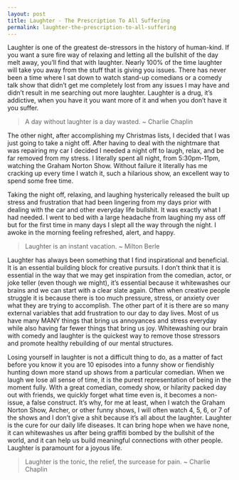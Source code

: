 ```yaml
---
layout: post
title: Laughter - The Prescription To All Suffering
permalink: laughter-the-prescription-to-all-suffering
---
```




Laughter is one of the greatest de-stressors in the history of human-kind. If you want a sure fire way of relaxing and letting all the bullshit of the day melt away, you’ll find that with laughter. Nearly 100% of the time laughter will take you away from the stuff that is giving you issues. There has never been a time where I sat down to watch stand-up comedians or a comedy talk show that didn’t get me completely lost from any issues I may have and didn’t result in me searching out more laughter. Laughter is a drug, it’s addictive, when you have it you want more of it and when you don’t have it you suffer.

> A day without laughter is a day wasted.
> ~ Charlie Chaplin

The other night, after accomplishing my Christmas lists, I decided that I was just going to take a night off. After having to deal with the nightmare that was repairing my car I decided I needed a night off to laugh, relax, and be far removed from my stress. I literally spent all night, from 5:30pm-11pm, watching the Graham Norton Show. Without failure it literally has me cracking up every time I watch it, such a hilarious show, an excellent way to spend some free time.

Taking the night off, relaxing, and laughing hysterically released the built up stress and frustration that had been lingering from my days prior with dealing with the car and other everyday life bullshit. It was exactly what I had needed. I went to bed with a large headache from laughing my ass off but for the first time in many days I slept all the way through the night. I awoke in the morning feeling refreshed, alert, and happy.

> Laughter is an instant vacation.
> ~ Milton Berle

Laughter has always been something that I find inspirational and beneficial. It is an essential building block for creative pursuits. I don’t think that it is essential in the way that we may get inspiration from the comedian, actor, or joke teller (even though we might), it’s essential because it whitewashes our brains and we can start with a clear slate again. Often when creative people struggle it is because there is too much pressure, stress, or anxiety over what they are trying to accomplish. The other part of it is there are so many external variables that add frustration to our day to day lives. Most of us have many MANY things that bring us annoyances and stress everyday while also having far fewer things that bring us joy. Whitewashing our brain with comedy and laughter is the quickest way to remove those stressors and promote healthy rebuilding of our mental structures.

Losing yourself in laughter is not a difficult thing to do, as a matter of fact before you know it you are 10 episodes into a funny show or fiendishly hunting down more stand up shows from a particular comedian. When we laugh we lose all sense of time, it is the purest representation of being in the moment fully. With a great comedian, comedy show, or hilarity packed day out with friends, we quickly forget what time even is, it becomes a non-issue, a false construct. It’s why, for me at least, when I watch the Graham Norton Show, Archer, or other funny shows, I will often watch 4, 5, 6, or 7 of the shows and I don’t give a shit because it’s all about the laughter. Laughter is the cure for our daily life diseases. It can bring hope when we have none, it can whitewashes us after being graffiti bombed by the bullshit of the world, and it can help us build meaningful connections with other people. Laughter is paramount for a joyous life.

> Laughter is the tonic, the relief, the surcease for pain.
> ~ Charlie Chaplin
